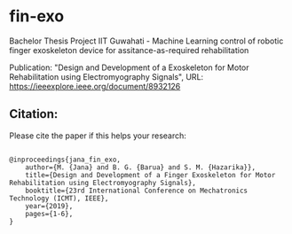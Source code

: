 # fin-exo
Bachelor Thesis Project IIT Guwahati - Machine Learning control of robotic finger exoskeleton device for assitance-as-required rehabilitation

Publication: "Design and Development of a Exoskeleton for Motor Rehabilitation using Electromyography Signals", URL: https://ieeexplore.ieee.org/document/8932126

## Citation:

Please cite the paper if this helps your research:

```

@inproceedings{jana_fin_exo,
    author={M. {Jana} and B. G. {Barua} and S. M. {Hazarika}},  
    title={Design and Development of a Finger Exoskeleton for Motor Rehabilitation using Electromyography Signals},   
    booktitle={23rd International Conference on Mechatronics Technology (ICMT), IEEE},  
    year={2019},
    pages={1-6},
}
```
